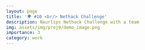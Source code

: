 ```yaml
---
layout: page
title: '🌍 #10 <br/> Nethack Challenge'
description: Neurlips Nethack Challenge with a team 
img: assets/img/proj9/demo_image.png
importance: 3
category: work
---
```




